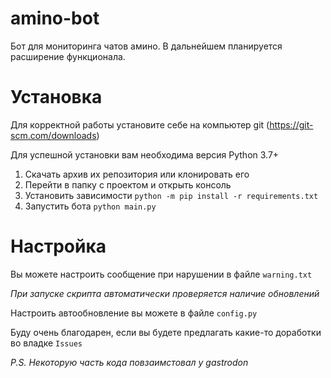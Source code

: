 
# amino-bot  
Бот для мониторинга чатов амино. В дальнейшем планируется расширение функционала.

# Установка
Для корректной работы установите себе на компьютер git (https://git-scm.com/downloads)

Для успешной установки вам необходима версия Python 3.7+

1. Скачать архив их репозитория или клонировать его
2. Перейти в папку с проектом и открыть консоль
3. Установить зависимости `python -m pip install -r requirements.txt`
4. Запустить бота `python main.py`

# Настройка
Вы можете настроить сообщение при нарушении в файле `warning.txt`

*При запуске скрипта автоматически проверяется наличие обновлений*

Настроить автообновление вы можете в файле `config.py`

Буду очень благодарен, если вы будете предлагать какие-то доработки во владке `Issues`
  
*P.S. Некоторую часть кода повзаимстовал у gastrodon*

